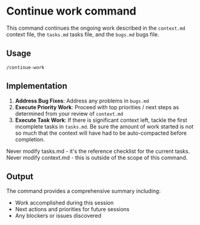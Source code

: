 # Continue work command

This command continues the ongoing work described in the `context.md` context file, the `tasks.md` tasks file, and the `bugs.md` bugs file.

## Usage

```
/continue-work
```

## Implementation

1. **Address Bug Fixes**: Address any problems in `bugs.md`
2. **Execute Priority Work**: Proceed with top priorities / next steps as determined from your review of `context.md`
3. **Execute Task Work**: If there is significant context left, tackle the first incomplete tasks in `tasks.md`. Be sure the amount of work started is not so much that the context will have had to be auto-compacted before completion.

Never modify tasks.md - it's the reference checklist for the current tasks.
Never modify context.md - this is outside of the scope of this command.

## Output

The command provides a comprehensive summary including:
- Work accomplished during this session
- Next actions and priorities for future sessions
- Any blockers or issues discovered

